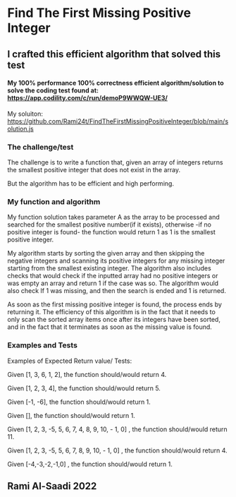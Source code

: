# Find The First Missing Positive Integer
## I crafted this efficient algorithm that solved this test

#### My 100% performance 100% correctness efficient algorithm/solution to solve the coding test found at: https://app.codility.com/c/run/demoP9WWQW-UE3/

My soluiton: https://github.com/Rami24t/FindTheFirstMissingPositiveInteger/blob/main/solution.js

### The challenge/test 
The challenge is to write a function that, given an array of integers returns the smallest positive integer that does not exist in the array.

But the algorithm has to be efficient and high performing.

### My function and algorithm

My function solution takes parameter A as the array to be processed and searched for the smallest positive number(if it exists),
otherwise -if no positive integer is found- the function would return 1 as 1 is the smallest positive integer.

My algorithm starts by sorting the given array and then skipping the negative integers and scanning its positive integers for any missing integer starting from the smallest existing integer.
The algorithm also includes checks that would check if the inputted array had no positive integers or was empty an array and return 1 if the case was so.
The algorithm would also check If 1 was missing, and then the search is ended and 1 is returned. 

As soon as the first missing positive integer is found, the process ends by returning it.
The efficiency of this algorithm is in the fact that it needs to only scan the sorted array items once after its integers have been sorted, and in the fact that it terminates as soon as the missing value is found.

### Examples and Tests

Examples of Expected Return value/ Tests:

Given [1, 3, 6, 1, 2], the function should/would return 4.

Given [1, 2, 3, 4], the function should/would return 5.

Given [-1, -6], the function should/would return 1.

Given [], the function should/would return 1.

Given [1, 2, 3, -5, 5, 6, 7, 4, 8, 9, 10, - 1, 0] , the function should/would return 11.

Given [1, 2, 3, -5, 5, 6, 7, 8, 9, 10, - 1, 0] , the function should/would return 4.

Given [-4,-3,-2,-1,0] , the function should/would return 1.


## Rami Al-Saadi 2022 
